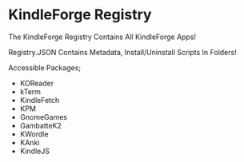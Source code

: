 # KindleForge Registry

The KindleForge Registry Contains All KindleForge Apps!

Registry.JSON Contains Metadata, Install/Uninstall Scripts In Folders! 

Accessible Packages;

- KOReader
- kTerm
- KindleFetch
- KPM
- GnomeGames
- GambatteK2
- KWordle
- KAnki
- KindleJS